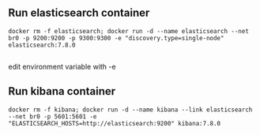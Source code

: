 ## Run elasticsearch container 

```
docker rm -f elasticsearch; docker run -d --name elasticsearch --net br0 -p 9200:9200 -p 9300:9300 -e "discovery.type=single-node" elasticsearch:7.8.0
 
```
edit environment variable with -e  

## Run kibana container 

```
docker rm -f kibana; docker run -d --name kibana --link elasticsearch --net br0 -p 5601:5601 -e "ELASTICSEARCH_HOSTS=http://elasticsearch:9200" kibana:7.8.0